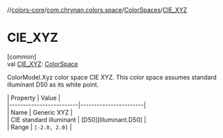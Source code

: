 //[colors-core](../../../index.md)/[com.chrynan.colors.space](../index.md)/[ColorSpaces](index.md)/[CIE_XYZ](-c-i-e_-x-y-z.md)

# CIE_XYZ

[common]\
val [CIE_XYZ](-c-i-e_-x-y-z.md): [ColorSpace](../-color-space/index.md)

ColorModel.Xyz color space CIE XYZ. This color space assumes standard illuminant D50 as its white point.

| Property                | Value                 |\
|-------------------------|-----------------------|\
| Name                    | Generic XYZ           |\
| CIE standard illuminant | [D50][Illuminant.D50] |\
| Range                   | `[-2.0, 2.0]`         |
